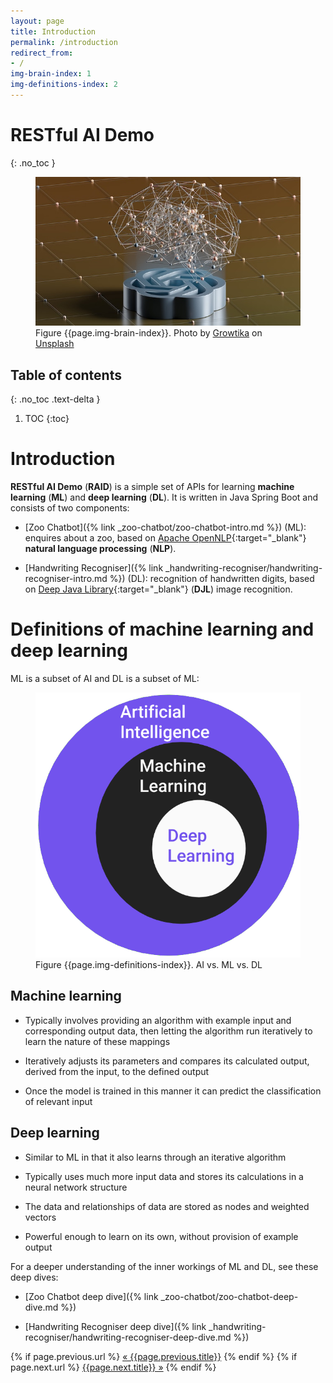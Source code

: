 ```yaml
---
layout: page
title: Introduction
permalink: /introduction
redirect_from:
- /
img-brain-index: 1
img-definitions-index: 2
---
```


# RESTful AI Demo
{: .no_toc }

<figure>
<img src="/assets/images/brain.jpg" alt="Brain neural network" />
<figcaption>Figure {{page.img-brain-index}}. Photo by <a href="https://unsplash.com/@growtika" target="_blank">Growtika</a> 
on <a href="https://unsplash.com/photos/f0JGorLOkw0" target="_blank">Unsplash</a>
</figcaption>
</figure>

## Table of contents
{: .no_toc .text-delta }

1. TOC
{:toc}

# Introduction

**RESTful AI Demo** (**RAID**) is a simple set of APIs for learning
**machine learning** (**ML**) and **deep learning** (**DL**). It is
written in Java Spring Boot and consists of two components:

* [Zoo Chatbot]({% link _zoo-chatbot/zoo-chatbot-intro.md %}) (ML): enquires about a zoo, based on 
[Apache OpenNLP](https://opennlp.apache.org){:target="_blank"} **natural language processing** (**NLP**).

* [Handwriting Recogniser]({% link _handwriting-recogniser/handwriting-recogniser-intro.md %}) (DL): recognition of 
handwritten digits, based on [Deep Java Library](https://djl.ai){:target="_blank"} (**DJL**) image recognition.

# Definitions of machine learning and deep learning

ML is a subset of AI and DL is a subset of ML:

<figure>
<img src="/assets/images/ai-ml-dl-purple.png" alt="AI vs ML vs DL" />
<figcaption>Figure {{page.img-definitions-index}}. AI vs. ML vs. DL</figcaption>
</figure>

## Machine learning

* Typically involves providing an algorithm with example input and corresponding output data, then letting the algorithm run
iteratively to learn the nature of these mappings

* Iteratively adjusts its parameters and compares its calculated output, derived from the input, to the defined output

* Once the model is trained in this manner it can predict the classification of relevant input

## Deep learning

* Similar to ML in that it also learns through an iterative algorithm

* Typically uses much more input data and stores its calculations in a neural network structure

* The data and relationships of data are stored as nodes and weighted vectors

* Powerful enough to learn on its own, without provision of example output

For a deeper understanding of the inner workings of ML and DL, see these
deep dives:

* [Zoo Chatbot deep dive]({% link _zoo-chatbot/zoo-chatbot-deep-dive.md %})

* [Handwriting Recogniser deep dive]({% link _handwriting-recogniser/handwriting-recogniser-deep-dive.md %})

<!-- Pagination links -->
<div class="Previous-next">
  {% if page.previous.url %}
    <a class="previous" href="{{page.previous.url}}">&laquo; {{page.previous.title}}</a>
  {% endif %}
  {% if page.next.url %}
    <a class="next" href="{{page.next.url}}">{{page.next.title}} &raquo;</a>
  {% endif %}
</div>